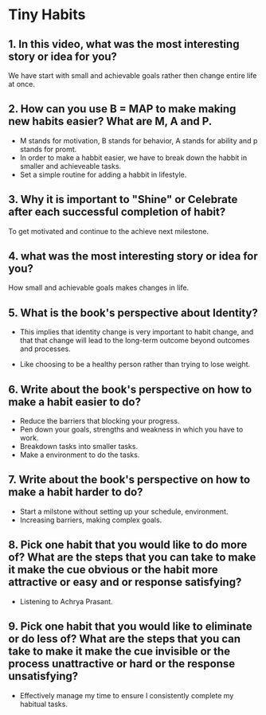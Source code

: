 # Tiny Habits

## 1. In this video, what was the most interesting story or idea for you?

We have start with small and achievable goals rather then change entire life at once.

## 2. How can you use B = MAP to make making new habits easier? What are M, A and P.

- M stands for motivation, B stands for behavior, A stands for ability and p stands for promt.
- In order to make a habbit easier, we have to break down the habbit in smaller and achieveable tasks.
- Set a simple routine for adding a habbit in lifestyle.

## 3. Why it is important to "Shine" or Celebrate after each successful completion of habit?

To get motivated and continue to the achieve next milestone.

## 4. what was the most interesting story or idea for you?

How small and achievable goals makes changes in life.

## 5. What is the book's perspective about Identity?

- This implies that identity change is very important to habit change, and that that change will lead to the long-term outcome beyond outcomes and processes.

- Like choosing to be a healthy person rather than trying to lose weight.

## 6. Write about the book's perspective on how to make a habit easier to do?

- Reduce the barriers that blocking your progress.
- Pen down your goals, strengths and weakness in which you have to work.
- Breakdown tasks into smaller tasks.
- Make a environment to do the tasks.

## 7. Write about the book's perspective on how to make a habit harder to do?

- Start a milstone without setting up your schedule, environment.
- Increasing barriers, making complex goals.

## 8. Pick one habit that you would like to do more of? What are the steps that you can take to make it make the cue obvious or the habit more attractive or easy and or response satisfying?

- Listening to Achrya Prasant.

## 9. Pick one habit that you would like to eliminate or do less of? What are the steps that you can take to make it make the cue invisible or the process unattractive or hard or the response unsatisfying?

- Effectively manage my time to ensure I consistently complete my habitual tasks.
